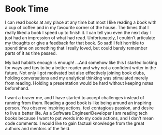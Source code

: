 # Book Time

I can read books at any place at any time but most I like reading a book with a cup of coffee and in my favourite corner of the house. The times that I really liked a book I speed up to finish it. I can tell you even the next day I just had an impression of what had read. Unfortunately, I couldn't articulate my thoughts or give a feedback for that book. So sad! I felt horrible to spend time on something that I really loved, but could barely remember parts of it as time passed.

My bad habbits enough is enough! ...And somehow like this I started looking for ways and tips to be a better reader and why not a confident writer in the future. Not only I got motivated but also effectively joining book clubs, holding conversations and my analytical thinking was stimulated merely from reading. Holding a presentation would be hard without keeping notes beforehand.

I want a braver me, and I have started to accept challenges instead of running from them. Reading a good book is like being around an inspiring person. You observe inspiring actions, feel contagious passion, and desire to live a better life. As a Software Engineer/Developer I am reading tech books because I want to put words into my code actions, and I don't mean code comments. I would like to gain factual knowledge from the great authors and mentors of the field.



